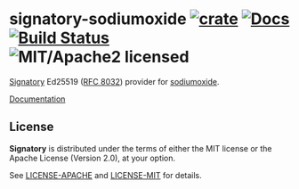 # signatory-sodiumoxide [![crate][crate-image]][crate-link] [![Docs][docs-image]][docs-link] [![Build Status][build-image]][build-link] ![MIT/Apache2 licensed][license-image]

[Signatory] Ed25519 ([RFC 8032]) provider for [sodiumoxide].

[Documentation](https://docs.rs/signatory-sodiumoxide/)

[Signatory]: https://github.com/iqlusioninc/signatory
[RFC 8032]: https://tools.ietf.org/html/rfc8032
[sodiumoxide]: https://github.com/dnaq/sodiumoxide

## License

**Signatory** is distributed under the terms of either the MIT license or the
Apache License (Version 2.0), at your option.

See [LICENSE-APACHE](LICENSE-APACHE) and [LICENSE-MIT](LICENSE-MIT) for details.

[crate-image]: https://img.shields.io/crates/v/signatory-sodiumoxide.svg
[crate-link]: https://crates.io/crates/signatory-sodiumoxide
[docs-image]: https://docs.rs/signatory-sodiumoxide/badge.svg
[docs-link]: https://docs.rs/signatory-sodiumoxide/
[build-image]: https://github.com/iqlusioninc/signatory/workflows/Rust/badge.svg?branch=develop&event=push
[build-link]: https://github.com/iqlusioninc/signatory/actions
[license-image]: https://img.shields.io/badge/license-MIT/Apache2.0-blue.svg
